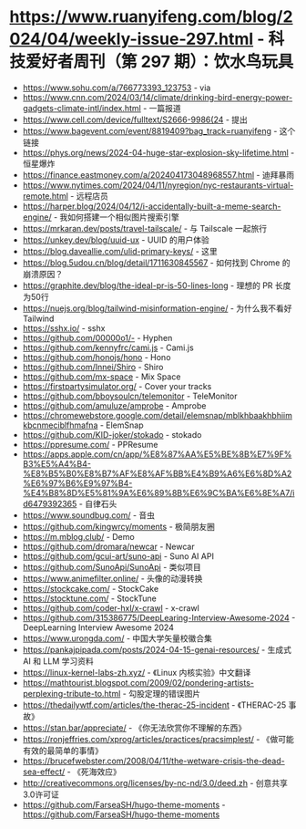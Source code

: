 # https://www.ruanyifeng.com/blog/2024/04/weekly-issue-297.html - 科技爱好者周刊（第 297 期）：饮水鸟玩具

- https://www.sohu.com/a/766773393_123753 - via
- https://www.cnn.com/2024/03/14/climate/drinking-bird-energy-power-gadgets-climate-intl/index.html - 一篇报道
- https://www.cell.com/device/fulltext/S2666-9986(24 - 提出
- https://www.bagevent.com/event/8819409?bag_track=ruanyifeng - 这个链接
- https://phys.org/news/2024-04-huge-star-explosion-sky-lifetime.html - 恒星爆炸
- https://finance.eastmoney.com/a/202404173048968557.html - 迪拜暴雨
- https://www.nytimes.com/2024/04/11/nyregion/nyc-restaurants-virtual-remote.html - 远程店员
- https://harper.blog/2024/04/12/i-accidentally-built-a-meme-search-engine/ - 我如何搭建一个相似图片搜索引擎
- https://mrkaran.dev/posts/travel-tailscale/ - 与 Tailscale 一起旅行
- https://unkey.dev/blog/uuid-ux - UUID 的用户体验
- https://blog.daveallie.com/ulid-primary-keys/ - 这里
- https://blog.5udou.cn/blog/detail/1711630845567 - 如何找到 Chrome 的崩溃原因？
- https://graphite.dev/blog/the-ideal-pr-is-50-lines-long - 理想的 PR 长度为50行
- https://nuejs.org/blog/tailwind-misinformation-engine/ - 为什么我不看好 Tailwind
- https://sshx.io/ - sshx
- https://github.com/00000o1/- - Hyphen
- https://github.com/kennyfrc/cami.js - Cami.js
- https://github.com/honojs/hono - Hono
- https://github.com/Innei/Shiro - Shiro
- https://github.com/mx-space - Mix Space
- https://firstpartysimulator.org/ - Cover your tracks
- https://github.com/bboysoulcn/telemonitor - TeleMonitor
- https://github.com/amuluze/amprobe - Amprobe
- https://chromewebstore.google.com/detail/elemsnap/mblkhbaakhbhiimkbcnmeciblfhmafna - ElemSnap
- https://github.com/KID-joker/stokado - stokado
- https://ppresume.com/ - PPResume
- https://apps.apple.com/cn/app/%E8%87%AA%E5%BE%8B%E7%9F%B3%E5%A4%B4-%E8%B5%B0%E8%B7%AF%E8%AF%BB%E4%B9%A6%E6%8D%A2%E6%97%B6%E9%97%B4-%E4%B8%8D%E5%81%9A%E6%89%8B%E6%9C%BA%E6%8E%A7/id6479392365 - 自律石头
- https://www.soundbug.com/ - 音虫
- https://github.com/kingwrcy/moments - 极简朋友圈
- https://m.mblog.club/ - Demo
- https://github.com/dromara/newcar - Newcar
- https://github.com/gcui-art/suno-api - Suno AI API
- https://github.com/SunoApi/SunoApi - 类似项目
- https://www.animefilter.online/ - 头像的动漫转换
- https://stockcake.com/ - StockCake
- https://stocktune.com/ - StockTune
- https://github.com/coder-hxl/x-crawl - x-crawl
- https://github.com/315386775/DeepLearing-Interview-Awesome-2024 - DeepLearning Interview Awesome 2024
- https://www.urongda.com/ - 中国大学矢量校徽合集
- https://pankajpipada.com/posts/2024-04-15-genai-resources/ - 生成式 AI 和 LLM 学习资料
- https://linux-kernel-labs-zh.xyz/ - 《Linux 内核实验》中文翻译
- https://mathtourist.blogspot.com/2009/02/pondering-artists-perplexing-tribute-to.html - 勾股定理的错误图片
- https://thedailywtf.com/articles/the-therac-25-incident - 《THERAC-25 事故》
- https://stan.bar/appreciate/ - 《你无法欣赏你不理解的东西》
- https://ronjeffries.com/xprog/articles/practices/pracsimplest/ - 《做可能有效的最简单的事情》
- https://brucefwebster.com/2008/04/11/the-wetware-crisis-the-dead-sea-effect/ - 《死海效应》
- http://creativecommons.org/licenses/by-nc-nd/3.0/deed.zh - 创意共享3.0许可证
- https://github.com/FarseaSH/hugo-theme-moments - https://github.com/FarseaSH/hugo-theme-moments